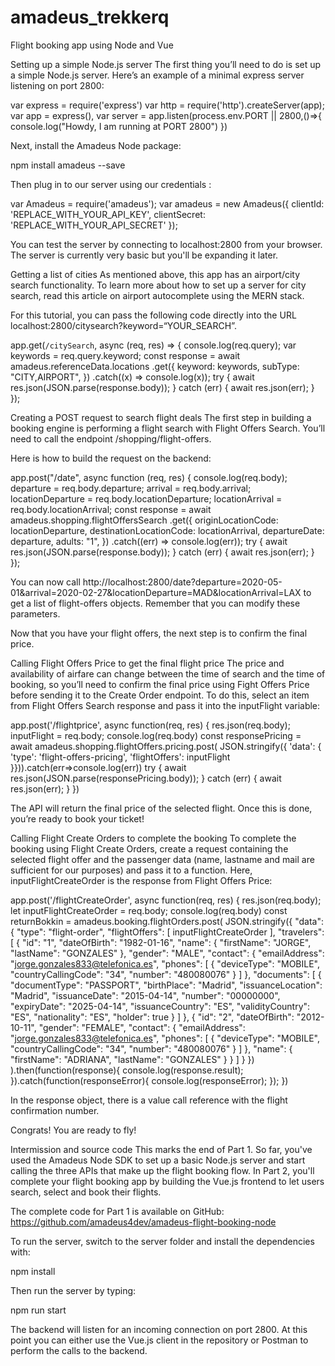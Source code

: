 # amadeus_trekkerq
Flight booking app using Node and Vue

Setting up a simple Node.js server
The first thing you’ll need to do is set up a simple Node.js server. Here’s an example of a minimal express server listening on port 2800:

var express = require('express') 
var http = require('http').createServer(app);
var app = express(), 
var server = app.listen(process.env.PORT || 2800,()=>{
  console.log("Howdy, I am running at PORT 2800")
})

Next, install the Amadeus Node package:

 


npm install amadeus --save
 

Then plug in to our server using our credentials :

 


var Amadeus = require('amadeus');
var amadeus = new Amadeus({
  clientId: 'REPLACE_WITH_YOUR_API_KEY',
  clientSecret: 'REPLACE_WITH_YOUR_API_SECRET'
});
 

You can test the server by connecting to localhost:2800 from your browser. The server is currently very basic but you'll be expanding it later.

 

 

Getting a list of cities
As mentioned above, this app has an airport/city search functionality. To learn more about how to set up a server for city search, read this article on airport autocomplete using the MERN stack.

For this tutorial, you can pass the following code directly into the URL localhost:2800/citysearch?keyword=“YOUR_SEARCH”.

 


app.get(`/citySearch`, async (req, res) => { 
  console.log(req.query); 
  var keywords = req.query.keyword; 
  const response = await amadeus.referenceData.locations 
    .get({ 
      keyword: keywords, 
      subType: "CITY,AIRPORT", 
    }) 
    .catch((x) => console.log(x)); 
  try { 
    await res.json(JSON.parse(response.body)); 
  } catch (err) { 
    await res.json(err); 
  } 
});
 

 

Creating a POST request to search flight deals
The first step in building a booking engine is performing a flight search with Flight Offers Search. You’ll need to call the endpoint /shopping/flight-offers.

Here is how to build the request on the backend:

 


app.post("/date", async function (req, res) { 
  console.log(req.body); 
  departure = req.body.departure; 
  arrival = req.body.arrival; 
  locationDeparture = req.body.locationDeparture; 
  locationArrival = req.body.locationArrival; 
  const response = await amadeus.shopping.flightOffersSearch 
    .get({ 
      originLocationCode: locationDeparture, 
      destinationLocationCode: locationArrival, 
      departureDate: departure, 
      adults: "1", 
    }) 
    .catch((err) => console.log(err)); 
  try { 
    await res.json(JSON.parse(response.body)); 
  } catch (err) { 
    await res.json(err); 
  } 
}); 
 


You can now call http://localhost:2800/date?departure=2020-05-01&arrival=2020-02-27&locationDeparture=MAD&locationArrival=LAX to get a list of flight-offers objects. Remember that you can modify these parameters.

Now that you have your flight offers, the next step is to confirm the final price.
 

 

Calling Flight Offers Price to get the final flight price
The price and availability of airfare can change between the time of search and the time of booking, so you’ll need to confirm the final price using Fight Offers Price before sending it to the Create Order endpoint. To do this, select an item from Flight Offers Search response and pass it into the inputFlight variable:

 


app.post('/flightprice', async function(req, res) {
  res.json(req.body);
  inputFlight = req.body;
  console.log(req.body)
  const responsePricing = await amadeus.shopping.flightOffers.pricing.post(
      JSON.stringify({
        'data': {
          'type': 'flight-offers-pricing',
          'flightOffers': inputFlight
        }})).catch(err=>console.log(err))
   try {
    await res.json(JSON.parse(responsePricing.body));
  } catch (err) {
    await res.json(err);
  }
   })
 

The API will return the final price of the selected flight. Once this is done, you’re ready to book your ticket!

 

 

Calling Flight Create Orders to complete the booking
To complete the booking using Flight Create Orders, create a request containing the selected flight offer and the passenger data (name, lastname and mail are sufficient for our purposes) and pass it to a function. Here, inputFlightCreateOrder is the response from Flight Offers Price:

 


app.post('/flightCreateOrder', async function(req, res) {
  res.json(req.body);
  let inputFlightCreateOrder = req.body;
console.log(req.body)
const returnBokkin = amadeus.booking.flightOrders.post(
      JSON.stringify({
  "data": {
    "type": "flight-order",
    "flightOffers": [
           inputFlightCreateOrder
        ],
    "travelers": [
      {
        "id": "1",
        "dateOfBirth": "1982-01-16",
        "name": {
          "firstName": "JORGE",
          "lastName": "GONZALES"
        },
        "gender": "MALE",
        "contact": {
          "emailAddress": "jorge.gonzales833@telefonica.es",
          "phones": [
            {
              "deviceType": "MOBILE",
              "countryCallingCode": "34",
              "number": "480080076"
            }
          ]
        },
        "documents": [
          {
            "documentType": "PASSPORT",
            "birthPlace": "Madrid",
            "issuanceLocation": "Madrid",
            "issuanceDate": "2015-04-14",
            "number": "00000000",
            "expiryDate": "2025-04-14",
            "issuanceCountry": "ES",
            "validityCountry": "ES",
            "nationality": "ES",
            "holder": true
          }
        ]
      },
      {
        "id": "2",
        "dateOfBirth": "2012-10-11",
        "gender": "FEMALE",
        "contact": {
          "emailAddress": "jorge.gonzales833@telefonica.es",
          "phones": [
            {
              "deviceType": "MOBILE",
              "countryCallingCode": "34",
              "number": "480080076"
            }
          ]
        },
        "name": {
          "firstName": "ADRIANA",
          "lastName": "GONZALES"
        }
      }
    ]
  }
})
    ).then(function(response){
    console.log(response.result);
}).catch(function(responseError){
    console.log(responseError);
});
})
 

In the response object, there is a value call reference with the flight confirmation number.

Congrats! You are ready to fly!

 

 

Intermission and source code
This marks the end of Part 1. So far, you've used the Amadeus Node SDK to set up a basic Node.js server and start calling the three APIs that make up the flight booking flow. In Part 2, you'll complete your flight booking app by building the Vue.js frontend to let users search, select and book their flights.

The complete code for Part 1 is available on GitHub:  https://github.com/amadeus4dev/amadeus-flight-booking-node

To run the server, switch to the server folder and install the dependencies with:

 

npm  install

 

Then run the server by typing:

 

npm run start

 

The backend will listen for an incoming connection on port 2800. At this point you can either use the Vue.js client in the repository or Postman to perform the calls to the backend.
